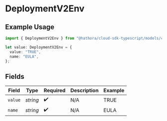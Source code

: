 # DeploymentV2Env

## Example Usage

```typescript
import { DeploymentV2Env } from "@hathora/cloud-sdk-typescript/models/components";

let value: DeploymentV2Env = {
  value: "TRUE",
  name: "EULA",
};
```

## Fields

| Field              | Type               | Required           | Description        | Example            |
| ------------------ | ------------------ | ------------------ | ------------------ | ------------------ |
| `value`            | *string*           | :heavy_check_mark: | N/A                | TRUE               |
| `name`             | *string*           | :heavy_check_mark: | N/A                | EULA               |